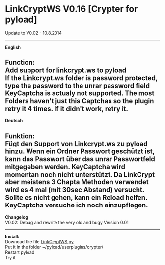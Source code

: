 <h1>LinkCryptWS V0.16 [Crypter for pyload]</h1>
Update to V0.02 - 10.8.2014 

-------------------

<b>English</b><br>

Function:<br>
Add support for linkcrypt.ws to pyload<br>
If the Linkcrypt.ws folder is password protected, type the password to the unrar password field<br>
KeyCaptcha is actualy not supported. The most Folders haven't just this Captchas so the plugin retry it 4 times. If it didn't work, retry it. 
----------------------------
<b>Deutsch</b><br>

Funktion:<br>
Fügt den Support von Linkcrypt.ws zu pyload hinzu. 
Wenn ein Ordner Passwort geschützt ist, kann das Passwort über das unrar Passwortfeld mitgegeben werden. 
KeyCaptcha wird momentan noch nicht unterstützt. Da LinkCrypt aber meistens 3 Chapta Methoden verwendet wird es 4 mal (mit 30sec Abstand) versucht. Sollte es nicht gehen, kann ein Reload helfen.
KeyCaptcha versuche ich noch einzupflegen.
------------------------
<b>Changelog</b> <br>
V0.02: Debug and rewrite the very old and bugy Version 0.01

------------------------
<b>Install:</b><br>
Downoad the file <a href="https://raw.githubusercontent.com/glukgluk/Pyload-Plugins/master/LinkCryptWS.py">LinkCryptWS.py</a><br> 
Put it in the folder ~/pyload/userplugins/crypter/<br>
Restart pyload<br>
Try it
